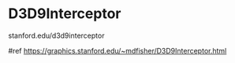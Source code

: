 # D3D9Interceptor
stanford.edu/d3d9interceptor

#ref
https://graphics.stanford.edu/~mdfisher/D3D9Interceptor.html
